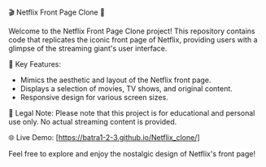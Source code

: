 🎬 Netflix Front Page Clone 🍿

Welcome to the Netflix Front Page Clone project! This repository contains code that replicates the iconic front page of Netflix, providing users with a glimpse of the streaming giant's user interface.

🚀 Key Features:
- Mimics the aesthetic and layout of the Netflix front page.
- Displays a selection of movies, TV shows, and original content.
- Responsive design for various screen sizes.

📝 Legal Note:
Please note that this project is for educational and personal use only. No actual streaming content is provided.

🌐 Live Demo:
[https://batra1-2-3.github.io/Netflix_clone/]



Feel free to explore and enjoy the nostalgic design of Netflix's front page!


